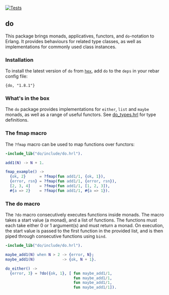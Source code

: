 [![Tests](https://github.com/moritzploss/do/actions/workflows/tests.yml/badge.svg)](https://github.com/moritzploss/do/actions/workflows/tests.yml)

## do

This package brings monads, applicatives, functors, and `do`-notation to
Erlang. It provides behaviours for related type classes, as well as
implementations for commonly used class instances.

### Installation

To install the latest version of `do` from [`hex`](https://hex.pm/packages/do),
add `do` to the `deps` in your rebar config file:

    {do, "1.8.1"}

### What's in the box

The `do` package provides implementations for `either`, `list` and `maybe`
monads, as well as a range of useful functors. See
[do_types.hrl](./include/do_types.hrl) for type definitions. 

### The fmap macro

The `?fmap` macro can be used to map functions over functors:

```erlang
-include_lib("do/include/do.hrl").

add1(N) -> N + 1.

fmap_example() ->
  {ok, 2}      = ?fmap(fun add1/1, {ok, 1}),
  {error, rsn} = ?fmap(fun add1/1, {error, rsn}),
  [2, 3, 4]    = ?fmap(fun add1/1, [1, 2, 3]),
  #{a => 2}    = ?fmap(fun add1/1, #{a => 1}).
```

### The do macro

The `?do` macro consecutively executes functions inside monads. The macro
takes a start value (a monad), and a list of functions. The functions must
each take either 0 or 1 argument(s) and must return a monad. On execution,
the start value is passed to the first function in the provided list, and is
then piped through consecutive functions using `bind`.

```erlang
-include_lib("do/include/do.hrl").

maybe_add1(N) when N > 2 -> {error, N};
maybe_add1(N)            -> {ok, N + 1}.

do_either() ->
  {error, 3} = ?do({ok, 1}, [ fun maybe_add1/1,
                              fun maybe_add1/1,
                              fun maybe_add1/1,
                              fun maybe_add1/1]).
```
